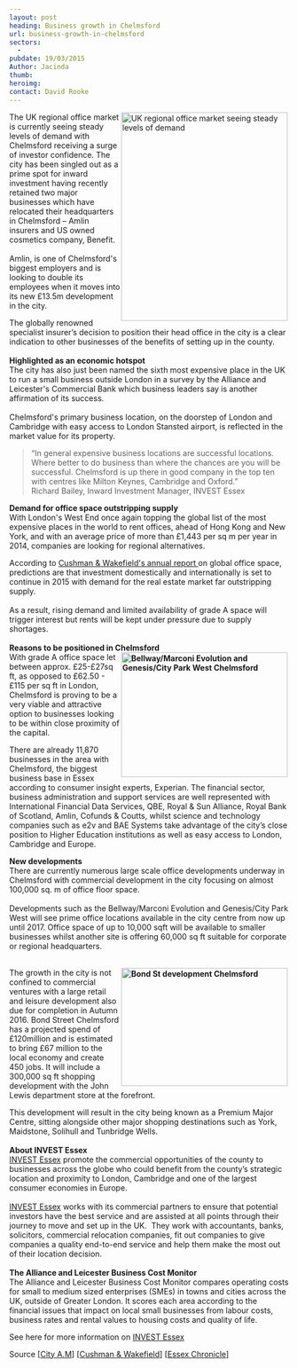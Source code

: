 ```yaml
---
layout: post
heading: Business growth in Chelmsford
url: business-growth-in-chelmsford
sectors:
  -  
pubdate: 19/03/2015
Author: Jacinda
thumb: 
heroimg: 
contact: David Rooke
---
```

<p><img alt='UK regional office market seeing steady levels of demand' src='http://www.investessex.co.uk/uploads/blog/Chelmsford_office_2.jpg' style='float:right; height:376px; margin-left:2px; margin-right:2px; width:300px'/>The UK regional office market is currently seeing steady levels of demand with Chelmsford receiving a surge of investor confidence. The city has been singled out as a prime spot for inward investment having recently retained two major businesses which have relocated their headquarters in Chelmsford – Amlin insurers and US owned cosmetics company, Benefit.<br/><br/>Amlin, is one of Chelmsford's biggest employers and is looking to double its employees when it moves into its new £13.5m development in the city.</p><p>The globally renowned specialist insurer’s decision to position their head office in the city is a clear indication to other businesses of the benefits of setting up in the county.<br/><br/><strong>Highlighted as an economic hotspot</strong><br/>The city has also just been named the sixth most expensive place in the UK to run a small business outside London in a survey by the Alliance and Leicester's Commercial Bank which business leaders say is another affirmation of its success.<br/><br/>Chelmsford's primary business location, on the doorstep of London and Cambridge with easy access to London Stansted airport, is reflected in the market value for its property.</p><blockquote><p>“In general expensive business locations are successful locations. Where better to do business than where the chances are you will be successful. Chelmsford is up there in good company in the top ten with centres like Milton Keynes, Cambridge and Oxford.”<br/>Richard Bailey, Inward Investment Manager, INVEST Essex</p></blockquote><p><strong>Demand for office space outstripping supply</strong><br/>With London's West End once again topping the global list of the most expensive places in the world to rent offices, ahead of Hong Kong and New York, and with an average price of more than £1,443 per sq m per year in 2014, companies are looking for regional alternatives. </p><p>According to <a href='http://www.cushmanwakefield.com/~/media/marketbeat/2015/02/uk_off_4q14.pdf' target='_blank'>Cushman &amp; Wakefield's annual report </a>on global office space, predictions are that investment domestically and internationally is set to continue in 2015 with demand for the real estate market far outstripping supply.<br/><br/>As a result, rising demand and limited availability of grade A space will trigger interest but rents will be kept under pressure due to supply shortages.<br/><br/><strong>Reasons to be positioned in Chelmsford</strong> <img alt='Bellway/Marconi Evolution and Genesis/City Park West Chelmsford' src='http://www.investessex.co.uk/uploads/blog/Chelmsford_office_1.jpg' style='float:right; font-weight:bold; height:225px; margin-left:2px; margin-right:2px; width:300px'/><br/>With grade A office space let between approx. £25-£27sq ft, as opposed to £62.50 - £115 per sq ft in London, Chelmsford is proving to be a very viable and attractive option to businesses looking to be within close proximity of the capital.</p><p>There are already 11,870 businesses in the area with Chelmsford, the biggest business base in Essex according to consumer insight experts, Experian. The financial sector, business administration and support services are well represented with International Financial Data Services, QBE, Royal &amp; Sun Alliance, Royal Bank of Scotland, Amlin, Cofunds &amp; Coutts, whilst science and technology companies such as e2v and BAE Systems take advantage of the city’s close position to Higher Education institutions as well as easy access to London, Cambridge and Europe.</p><div><strong>New developments</strong><br/>There are currently numerous large scale office developments underway in Chelmsford with commercial development in the city focusing on almost 100,000 sq. m of office floor space.<br/><br/>Developments such as the Bellway/Marconi Evolution and Genesis/City Park West will see prime office locations available in the city centre from now up until 2017. Office space of up to 10,000 sqft will be available to smaller businesses whilst another site is offering 60,000 sq ft suitable for corporate or regional headquarters.</div><p><br/><strong><img alt='Bond St development Chelmsford' src='http://www.investessex.co.uk/uploads/blog/Bond_St_Chelmsford.jpg' style='float:right; height:213px; margin-left:2px; margin-right:2px; width:300px'/></strong>The growth in the city is not confined to commercial ventures with a large retail and leisure development also due for completion in Autumn 2016. Bond Street Chelmsford has a projected spend of £120million and is estimated to bring £67 million to the local economy and create 450 jobs. It will include a 300,000 sq ft shopping development with the John Lewis department store at the forefront.</p><div><div><p>This development will result in the city being known as a Premium Major Centre, sitting alongside other major shopping destinations such as York, Maidstone, Solihull and Tunbridge Wells.<br/><br/><strong>About INVEST Essex</strong><br/><a href='http://www.investessex.co.uk/services/to-essex-from-uk' target='_blank'>INVEST Essex</a> promote the commercial opportunities of the county to businesses across the globe who could benefit from the county’s strategic location and proximity to London, Cambridge and one of the largest consumer economies in Europe.<br/><br/><a href='http://www.investessex.co.uk/services/to-essex-from-uk' target='_blank'>INVEST Essex</a> works with its commercial partners to ensure that potential investors have the best service and are assisted at all points through their journey to move and set up in the UK.  They work with accountants, banks, solicitors, commercial relocation companies, fit out companies to give companies a quality end-to-end service and help them make the most out of their location decision.<br/><br/><strong>The Alliance and Leicester Business Cost Monitor</strong><br/>The Alliance and Leicester Business Cost Monitor compares operating costs for small to medium sized enterprises (SMEs) in towns and cities across the UK, outside of Greater London. It scores each area according to the financial issues that impact on local small businesses from labour costs, business rates and rental values to housing costs and quality of life.</p><p>See here for more information on <a href='http://www.investessex.co.uk/services/to-essex-from-uk' target='_blank'>INVEST Essex</a></p><p>Source [<a href='http://www.cityam.com/210922/londons-west-end-and-nine-other-most-expensive-places-rent-offices-world?utm_medium=Email&amp;utm_source=Email&amp;utm_campaign=150305_CMU' target='_blank'>City A.M</a>] [<a href='http://www.cushmanwakefield.com/~/media/marketbeat/2015/02/uk_off_4q14.pdf' target='_blank'>Cushman &amp; Wakefield</a>] [<a href='http://www.essexchronicle.co.uk/Town-6th-Town-6th-businesses/story-12624648-detail/story.html#ixzz3U5vhjF4n' target='_blank'>Essex Chronicle</a>]<br/> </p></div><p> </p></div>